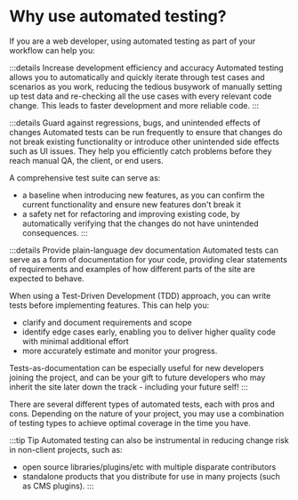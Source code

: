 # Why use automated testing?

If you are a web developer, using automated testing as part of your workflow can help you:

:::details Increase development efficiency and accuracy
Automated testing allows you to automatically and quickly iterate through test cases and scenarios as you work, reducing the tedious busywork of manually setting up test data and re-checking all the use cases with every relevant code change. This leads to faster development and more reliable code.
:::

:::details Guard against regressions, bugs, and unintended effects of changes 
Automated tests can be run frequently to ensure that changes do not break existing functionality or introduce other unintended side effects such as UI issues. They help you efficiently catch problems before they reach manual QA, the client, or end users.

A comprehensive test suite can serve as:
 - a baseline when introducing new features, as you can confirm the current functionality and ensure new features don't break it
 - a safety net for refactoring and improving existing code, by automatically verifying that the changes do not have unintended consequences. 
:::

:::details Provide plain-language dev documentation
Automated tests can serve as a form of documentation for your code, providing clear statements of requirements and examples of how different parts of the site are expected to behave. 

When using a Test-Driven Development (TDD) approach, you can write tests before implementing features. This can help you:
- clarify and document requirements and scope 
- identify edge cases early, enabling you to deliver higher quality code with minimal additional effort
- more accurately estimate and monitor your progress.

Tests-as-documentation can be especially useful for new developers joining the project, and can be your gift to future developers who may inherit the site later down the track - including your future self!
:::

There are several different types of automated tests, each with pros and cons. Depending on the nature of your project, you may use a combination of testing types to achieve optimal coverage in the time you have.

:::tip Tip
Automated testing can also be instrumental in reducing change risk in non-client projects, such as:
- open source libraries/plugins/etc with multiple disparate contributors
- standalone products that you distribute for use in many projects (such as CMS plugins).
:::